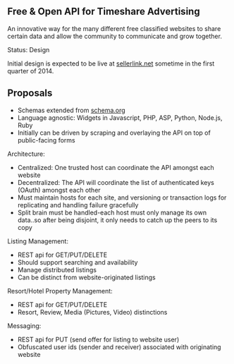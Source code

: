 Free & Open API for Timeshare Advertising
-----------------------------------------

An innovative way for the many different free classified websites to share certain data and allow the community to communicate and grow together.

Status: Design

Initial design is expected to be live at [sellerlink.net](http://sellerlink.net) sometime in the first quarter of 2014.

Proposals
---------
- Schemas extended from [schema.org](http://schema.rdfs.org/)
- Language agnostic: Widgets in Javascript, PHP, ASP, Python, Node.js, Ruby
- Initially can be driven by scraping and overlaying the API on top of public-facing forms

Architecture:
- Centralized: One trusted host can coordinate the API amongst each website
- Decentralized: The API will coordinate the list of authenticated keys (OAuth) amongst each other
- Must maintain hosts for each site, and versioning or transaction logs for replicating and handling failure gracefully
- Split brain must be handled-each host must only manage its own data..so after being disjoint, it only needs to catch up the peers to its copy

Listing Management:
- REST api for GET/PUT/DELETE
- Should support searching and availability
- Manage distributed listings 
- Can be distinct from website-originated listings

Resort/Hotel Property Management:
- REST api for GET/PUT/DELETE
- Resort, Review, Media (Pictures, Video) distinctions

Messaging:
- REST api for PUT (send offer for listing to website user)
- Obfuscated user ids (sender and receiver) associated with originating website

